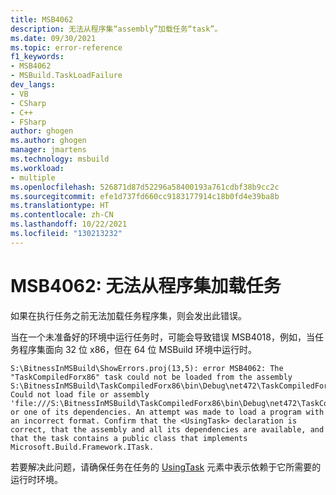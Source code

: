 ```yaml
---
title: MSB4062
description: 无法从程序集“assembly”加载任务“task”。
ms.date: 09/30/2021
ms.topic: error-reference
f1_keywords:
- MSB4062
- MSBuild.TaskLoadFailure
dev_langs:
- VB
- CSharp
- C++
- FSharp
author: ghogen
ms.author: ghogen
manager: jmartens
ms.technology: msbuild
ms.workload:
- multiple
ms.openlocfilehash: 526871d87d52296a58400193a761cdbf38b9cc2c
ms.sourcegitcommit: efe1d737fd660cc9183177914c18b0fd4e39ba8b
ms.translationtype: HT
ms.contentlocale: zh-CN
ms.lasthandoff: 10/22/2021
ms.locfileid: "130213232"
---
```

# <a name="msb4062-the-task-could-not-be-loaded-from-the-assembly"></a>MSB4062: 无法从程序集加载任务

如果在执行任务之前无法加载任务程序集，则会发出此错误。

当在一个未准备好的环境中运行任务时，可能会导致错误 MSB4018，例如，当任务程序集面向 32 位 x86，但在 64 位 MSBuild 环境中运行时。

```text
S:\BitnessInMSBuild\ShowErrors.proj(13,5): error MSB4062: The "TaskCompiledForx86" task could not be loaded from the assembly S:\BitnessInMSBuild\TaskCompiledForx86\bin\Debug\net472\TaskCompiledForx86.dll. Could not load file or assembly 'file:///S:\BitnessInMSBuild\TaskCompiledForx86\bin\Debug\net472\TaskCompiledForx86.dll' or one of its dependencies. An attempt was made to load a program with an incorrect format. Confirm that the <UsingTask> declaration is correct, that the assembly and all its dependencies are available, and that the task contains a public class that implements Microsoft.Build.Framework.ITask.
```

若要解决此问题，请确保任务在任务的 [UsingTask](../usingtask-element-msbuild.md) 元素中表示依赖于它所需要的运行时环境。

